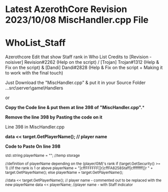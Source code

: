 
# Latest AzerothCore Revision 2023/10/08 MiscHandler.cpp File


# WhoList_Staff
Azerothcore Edit that show Staff rank in Who List
Credits to [Revision - noisiver] Revision#2262 (Help on the script) / [Trojan] Trojan#1312 (Help & Fix on the script) & [Dandi] Dandi#2828 (Help & Fix on the script + Making it to work with the final touch)


Just Download the "MiscHandler.cpp" & put it in your Source Folder
...src\server\game\Handlers

 or

 ****Copy the Code line & put them at line 398 of "MiscHandler.cpp".*****
 
****Remove the line 398 by Pasting the code on it****

Line 398 in MiscHandler.cpp

****data << target.GetPlayerName();                   // player name**** 



****Code to Paste On line 398****

<sup> 
std::string playerName = ""; //temp storage

//definition of playerName depending on the (player/GM)'s rank
if (target.GetSecurity() >= 1) //if the rank is 1 or above
    playerName = "|cffFFFFFF[|r|cffFA8258Staff|cffffffff]|r  " + target.GetPlayerName();
else
    playerName = target.GetPlayerName();

//data << target.GetPlayerName();                 // player name - commented out to be replaced with the new playerName
data << playerName;                               //player name - with Staff indicator
</sup>

